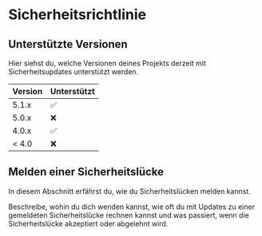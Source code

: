 # Sicherheitsrichtlinie

## Unterstützte Versionen

Hier siehst du, welche Versionen deines Projekts derzeit mit Sicherheitsupdates unterstützt werden.

| Version | Unterstützt         |
| ------- | ------------------- |
| 5.1.x   | :white_check_mark:  |
| 5.0.x   | :x:                 |
| 4.0.x   | :white_check_mark:  |
| < 4.0   | :x:                 |

## Melden einer Sicherheitslücke

In diesem Abschnitt erfährst du, wie du Sicherheitslücken melden kannst.  

Beschreibe, wohin du dich wenden kannst, wie oft du mit Updates zu einer gemeldeten Sicherheitslücke rechnen kannst und was passiert, wenn die Sicherheitslücke akzeptiert oder abgelehnt wird.
